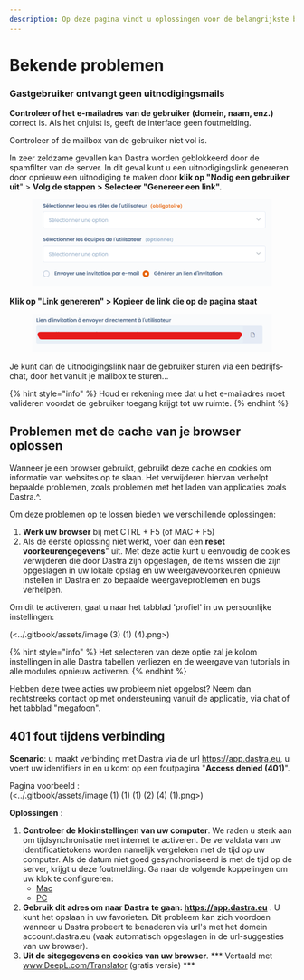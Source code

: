 ```yaml
---
description: Op deze pagina vindt u oplossingen voor de belangrijkste bekende problemen.
---
```


# Bekende problemen

### Gastgebruiker ontvangt geen uitnodigingsmails

**Controleer of het e-mailadres van de gebruiker (domein, naam, enz.)** correct is. Als het onjuist is, geeft de interface geen foutmelding.

Controleer of de mailbox van de gebruiker niet vol is.

In zeer zeldzame gevallen kan Dastra worden geblokkeerd door de spamfilter van de server. In dit geval kunt u een uitnodigingslink genereren door opnieuw een uitnodiging te maken door **klik op "Nodig een gebruiker uit**" > **Volg de stappen > Selecteer "Genereer een link".**&#x20;

<figure><img src="../.gitbook/assets/image (9) (4).png" alt=""><figcaption></figcaption></figure>

**Klik op "Link genereren" > Kopieer de link die op de pagina staat**

<figure><img src="../.gitbook/assets/image (2) (2) (2).png" alt=""><figcaption></figcaption></figure>

Je kunt dan de uitnodigingslink naar de gebruiker sturen via een bedrijfs-chat, door het vanuit je mailbox te sturen...

{% hint style="info" %}
Houd er rekening mee dat u het e-mailadres moet valideren voordat de gebruiker toegang krijgt tot uw ruimte.
{% endhint %}

## Problemen met de cache van je browser oplossen

Wanneer je een browser gebruikt, gebruikt deze cache en cookies om informatie van websites op te slaan. Het verwijderen hiervan verhelpt bepaalde problemen, zoals problemen met het laden van applicaties zoals Dastra.^.


Om deze problemen op te lossen bieden we verschillende oplossingen: &#x20;

1. **Werk uw browser** bij met CTRL + F5 (of MAC + F5)&#x20;
2. Als de eerste oplossing niet werkt, voer dan een **reset voorkeurengegevens**" uit. Met deze actie kunt u eenvoudig de cookies verwijderen die door Dastra zijn opgeslagen, de items wissen die zijn opgeslagen in uw lokale opslag en uw weergavevoorkeuren opnieuw instellen in Dastra en zo bepaalde weergaveproblemen en bugs verhelpen.

Om dit te activeren, gaat u naar het tabblad 'profiel' in uw persoonlijke instellingen:&#x20;

(<../.gitbook/assets/image (3) (1) (4).png>)

{% hint style="info" %}
Het selecteren van deze optie zal je kolom instellingen in alle Dastra tabellen verliezen en de weergave van tutorials in alle modules opnieuw activeren.&#x20;
{% endhint %}

Hebben deze twee acties uw probleem niet opgelost? Neem dan rechtstreeks contact op met ondersteuning vanuit de applicatie, via chat of het tabblad "megafoon".



## 401 fout tijdens verbinding

**Scenario**: u maakt verbinding met Dastra via de url https://app.dastra.eu, u voert uw identifiers in en u komt op een foutpagina "**Access denied (401)**".

Pagina voorbeeld :\
(<../.gitbook/assets/image (1) (1) (1) (2) (4) (1).png>)

**Oplossingen** :&#x20;

1. **Controleer de klokinstellingen van uw computer**. We raden u sterk aan om tijdsynchronisatie met internet te activeren. De vervaldata van uw identificatietokens worden namelijk vergeleken met de tijd op uw computer. Als de datum niet goed gesynchroniseerd is met de tijd op de server, krijgt u deze foutmelding. Ga naar de volgende koppelingen om uw klok te configureren:&#x20;
   * [Mac](https://support.apple.com/fr-fr/guide/mac-help/mchlp2996/mac)
   * [PC](https://support.microsoft.com/fr-fr/windows/comment-d%C3%A9finir-l-heure-et-le-fuseau-horaire-dfaa7122-479f-5b98-2a7b-fa0b6e01b261)
2. **Gebruik dit adres om naar Dastra te gaan: https://app.dastra.eu** . U kunt het opslaan in uw favorieten. Dit probleem kan zich voordoen wanneer u Dastra probeert te benaderen via url's met het domein account.dastra.eu (vaak automatisch opgeslagen in de url-suggesties van uw browser).
3. **Uit de sitegegevens en cookies van uw browser**.
*** Vertaald met www.DeepL.com/Translator (gratis versie) ***

